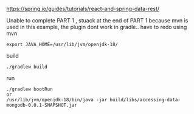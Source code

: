 https://spring.io/guides/tutorials/react-and-spring-data-rest/


Unable to complete PART 1 , stuack at the end of PART 1
because mvn is used in this example, the plugin dont 
work in gradle.. have to redo using mvn


```
export JAVA_HOME=/usr/lib/jvm/openjdk-18/
```

build
```
./gradlew build
```

run
```
./gradlew bootRun
or
/usr/lib/jvm/openjdk-18/bin/java -jar build/libs/accessing-data-mongodb-0.0.1-SNAPSHOT.jar
```



